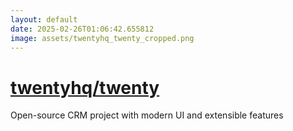 ```yaml
---
layout: default
date: 2025-02-26T01:06:42.655812
image: assets/twentyhq_twenty_cropped.png
---
```


# [twentyhq/twenty](https://github.com/twentyhq/twenty)

Open-source CRM project with modern UI and extensible features
